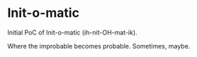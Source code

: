 # Init-o-matic

Initial PoC of Init-o-matic (ih-nit-OH-mat-ik).

Where the improbable becomes probable.  Sometimes, maybe.

